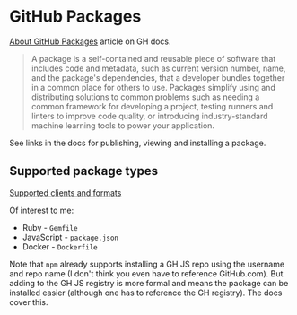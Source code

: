 # GitHub Packages

[About GitHub Packages](https://help.github.com/en/packages/publishing-and-managing-packages/about-github-packages) article on GH docs.

> A package is a self-contained and reusable piece of software that includes code and metadata, such as current version number, name, and the package's dependencies, that a developer bundles together in a common place for others to use. Packages simplify using and distributing solutions to common problems such as needing a common framework for developing a project, testing runners and linters to improve code quality, or introducing industry-standard machine learning tools to power your application.

See links in the docs for publishing, viewing and installing a package.

## Supported package types

[Supported clients and formats](https://docs.github.com/en/packages/publishing-and-managing-packages/about-github-packages#supported-clients-and-formats)

Of interest to me:

- Ruby - `Gemfile`
- JavaScript - `package.json`
- Docker - `Dockerfile`

Note that `npm` already supports installing a GH JS repo using the username and repo name (I don't think you even have to reference GitHub.com). But adding to the GH JS registry is more formal and means the package can be installed easier (although one has to reference the GH registry). The docs cover this.


